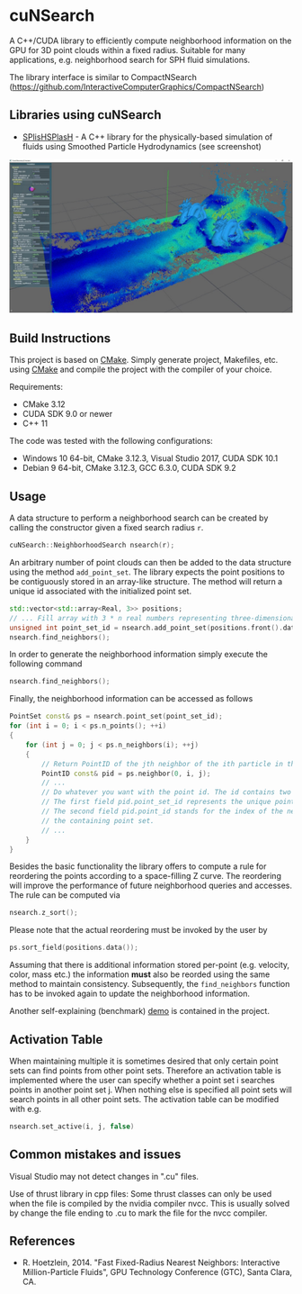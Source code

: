 # cuNSearch
A C++/CUDA library to efficiently compute neighborhood information on the GPU for 3D point clouds within a fixed radius. Suitable for many applications, e.g. neighborhood search for SPH fluid simulations.

The library interface is similar to CompactNSearch (https://github.com/InteractiveComputerGraphics/CompactNSearch)
## Libraries using cuNSearch

* [SPlisHSPlasH](https://github.com/InteractiveComputerGraphics/SPlisHSPlasH) - A C++ library for the physically-based simulation of fluids using Smoothed Particle Hydrodynamics (see screenshot)

![](images/screenshot.jpg)	

## Build Instructions

This project is based on [CMake](https://cmake.org/). Simply generate project, Makefiles, etc. using [CMake](https://cmake.org/) and compile the project with the compiler of your choice.

Requirements:
- CMake 3.12
- CUDA SDK 9.0 or newer
- C++ 11

The code was tested with the following configurations:
- Windows 10 64-bit, CMake 3.12.3, Visual Studio 2017, CUDA SDK 10.1
- Debian 9 64-bit, CMake 3.12.3, GCC 6.3.0, CUDA SDK 9.2


## Usage
A data structure to perform a neighborhood search can be created by calling the constructor given a fixed search radius ```r```.
```c++
cuNSearch::NeighborhoodSearch nsearch(r);
```
An arbitrary number of point clouds can then be added to the data structure using the method ```add_point_set```. The library expects the point positions to be contiguously stored in an array-like structure. The method will return a unique id associated with the initialized point set.
```c++
std::vector<std::array<Real, 3>> positions;
// ... Fill array with 3 * n real numbers representing three-dimensional point positions.
unsigned int point_set_id = nsearch.add_point_set(positions.front().data(), positions.size());
nsearch.find_neighbors();
```
In order to generate the neighborhood information simply execute the following command
```c++
nsearch.find_neighbors();
```
Finally, the neighborhood information can be accessed as follows
```c++
PointSet const& ps = nsearch.point_set(point_set_id);
for (int i = 0; i < ps.n_points(); ++i)
{
	for (int j = 0; j < ps.n_neighbors(i); ++j)
	{
    	// Return PointID of the jth neighbor of the ith particle in the 0th point set.
	    PointID const& pid = ps.neighbor(0, i, j);
	    // ...
	    // Do whatever you want with the point id. The id contains two indices.
	    // The first field pid.point_set_id represents the unique point set id returnd by add_point_set.
	    // The second field pid.point_id stands for the index of the neighboring particle within
	    // the containing point set.
	    // ...
	}
}
```

Besides the basic functionality the library offers to compute a rule for reordering the points according to a space-filling Z curve. The reordering will improve the performance of future neighborhood queries and accesses. The rule can be computed via
```c++
nsearch.z_sort();
```
Please note that the actual reordering must be invoked by the user by
```c++
ps.sort_field(positions.data());
```
Assuming that there is additional information stored per-point (e.g. velocity, color, mass etc.) the information **must** also be reorded using the same method to maintain consistency. Subsequently, the ```find_neighbors``` function has to be invoked again to update the neighborhood information.

Another self-explaining (benchmark) [demo](demo/main.cu) is contained in the project.

## Activation Table

When maintaining multiple it is sometimes desired that only certain point sets can find points from other point sets. Therefore an activation table is implemented where the user can specify whether a point set i searches points in another point set j. When nothing else is specified all point sets will search points in all other point sets. The activation table can be modified with e.g.
```c++
nsearch.set_active(i, j, false)
```

## Common mistakes and issues

Visual Studio may not detect changes in ".cu" files.

Use of thrust library in cpp files: Some thrust classes can only be used when the file is compiled by the nvidia compiler nvcc.
This is usually solved by change the file ending to .cu to mark the file for the nvcc compiler.

## References

* R. Hoetzlein, 2014. "Fast Fixed-Radius Nearest Neighbors: Interactive Million-Particle Fluids", GPU Technology Conference (GTC), Santa Clara, CA.

